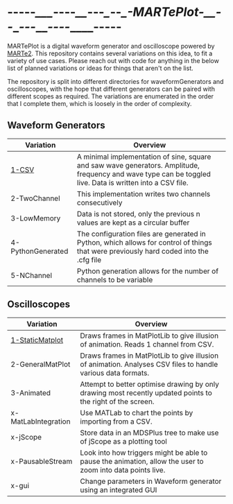 -----_\_\_\__----_\_\__---_\__--_\_-_MARTePlot_-__--_\__---_\_\__----_\_\_\__-----
=====================================================================

MARTePlot is a digital waveform generator and oscilloscope powered by [MARTe2](https://vcis.f4e.europa.eu/marte2-docs/master/html/). This repository contains several variations on this idea, to fit a variety of use cases. Please reach out with code for anything in the below list of planned variations or ideas for things that aren't on the list.

The repository is split into different directories for waveformGenerators and oscilloscopes, with the hope that different generators can be paired with different scopes as required. The variations are enumerated in the order that I complete them, which is loosely in the order of complexity.

Waveform Generators
-------------------

| Variation | Overview |
|-----------|----------|
| [1-CSV](waveformGenerator/1a-HardCodedParams/README.md) | A minimal implementation of sine, square and saw wave generators. Amplitude, frequency and wave type can be toggled live. Data is written into a CSV file. |
| 2-TwoChannel | This implementation writes two channels consecutively |
| 3-LowMemory | Data is not stored, only the previous n values are kept as a circular buffer |
| 4-PythonGenerated | The configuration files are generated in Python, which allows for control of things that were previously hard coded into the .cfg file |
| 5-NChannel | Python generation allows for the number of channels to be variable |

Oscilloscopes
-------------

| Variation | Overview |
|-----------|----------|
| [1-StaticMatplot](waveformGenerator/1a-HardCodedParams/README.md) | Draws frames in MatPlotLib to give illusion of animation. Reads 1 channel from CSV. |
| 2-GeneralMatPlot | Draws frames in MatPlotLib to give illusion of animation. Analyses CSV files to handle various data formats. |
| 3-Animated | Attempt to better optimise drawing by only drawing most recently updated points to the right of the screen. |
| x-MatLabIntegration | Use MATLab to chart the points by importing from a CSV. |
| x-jScope | Store data in an MDSPlus tree to make use of jScope as a plotting tool |
| x-PausableStream | Look into how triggers might be able to pause the animation, allow the user to zoom into data points live. |
| x-gui | Change parameters in Waveform generator using an integrated GUI | 
